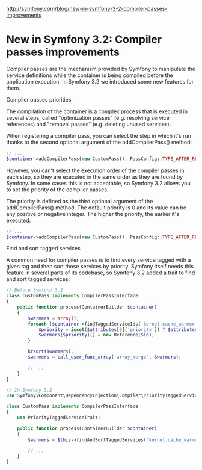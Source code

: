 http://symfony.com/blog/new-in-symfony-3-2-compiler-passes-improvements

# New in Symfony 3.2: Compiler passes improvements

Compiler passes are the mechanism provided by Symfony to manipulate the service definitions while the container is being compiled before the application execution. In Symfony 3.2 we introduced some new features for them.

Compiler passes priorities

The compilation of the container is a complex process that is executed in several steps, called "optimization passes" (e.g. resolving service references) and "removal passes" (e.g. deleting unused services).

When registering a compiler pass, you can select the step in which it's run thanks to the second optional argument of the addCompilerPass() method:

```php
// ...
$container->addCompilerPass(new CustomPass(), PassConfig::TYPE_AFTER_REMOVING);
```

However, you can't select the execution order of the compiler passes in each step, so they are executed in the same order as they are found by Symfony. In some cases this is not acceptable, so Symfony 3.2 allows you to set the priority of the compiler passes.

The priority is defined as the third optional argument of the addCompilerPass() method. The default priority is 0 and its value can be any positive or negative integer. The higher the priority, the earlier it's executed:

```php
// ...
$container->addCompilerPass(new CustomPass(), PassConfig::TYPE_AFTER_REMOVING, 30);
```

Find and sort tagged services

A common need for compiler passes is to find every service tagged with a given tag and then sort those services by priority. Symfony itself needs this feature in several parts of its codebase, so Symfony 3.2 added a trait to find and sort tagged services:

```php
// Before Symfony 3.2
class CustomPass implements CompilerPassInterface
{
    public function process(ContainerBuilder $container)
    {
        $warmers = array();
        foreach ($container->findTaggedServiceIds('kernel.cache_warmer') as $id => $attributes) {
            $priority = isset($attributes[0]['priority']) ? $attributes[0]['priority'] : 0;
            $warmers[$priority][] = new Reference($id);
        }

        krsort($warmers);
        $warmers = call_user_func_array('array_merge', $warmers);

        // ...
    }
}
```

```php
// In Symfony 3.2
use Symfony\Component\DependencyInjection\Compiler\PriorityTaggedServiceTrait;

class CustomPass implements CompilerPassInterface
{
    use PriorityTaggedServiceTrait;

    public function process(ContainerBuilder $container)
    {
        $warmers = $this->findAndSortTaggedServices('kernel.cache_warmer', $container);

        // ...
    }
}
```
